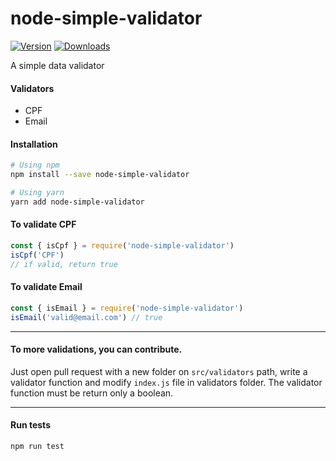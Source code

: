 # node-simple-validator
[![Version](https://img.shields.io/npm/v/node-simple-validator.svg)](https://www.npmjs.com/package/node-simple-validator) [![Downloads](https://img.shields.io/npm/dt/node-simple-validator.svg)](https://www.npmjs.com/package/node-simple-validator)

A simple data validator

#### Validators
* CPF
* Email

#### Installation
```bash
# Using npm
npm install --save node-simple-validator

# Using yarn
yarn add node-simple-validator
```

#### To validate CPF
```js
const { isCpf } = require('node-simple-validator')
isCpf('CPF')
// if valid, return true
```

#### To validate Email
```js
const { isEmail } = require('node-simple-validator')
isEmail('valid@email.com') // true
```

---

#### To more validations, you can contribute.
Just open pull request with a new folder on `src/validators` path, write a validator function and modify `index.js` file in validators folder. The validator function must be return only a boolean.

---

#### Run tests
```bash
npm run test
```
